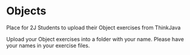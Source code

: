 # Objects
Place for 2J Students to upload their Object exercises from ThinkJava

Upload your Object exercises into a folder with your name. Please have your names in your exercise files.
